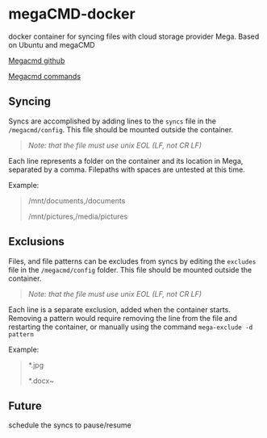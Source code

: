 # megaCMD-docker
docker container for syncing files with cloud storage provider Mega. Based on Ubuntu and megaCMD

[Megacmd github](https://github.com/meganz/MEGAcmd)

[Megacmd commands](https://github.com/meganz/MEGAcmd/blob/master/UserGuide.md)



## Syncing
Syncs are accomplished by adding lines to the ```syncs``` file in the `/megacmd/config`. This file should be mounted outside the container. 

>*Note: that the file must use unix EOL (LF, not CR LF)*

Each line represents a folder on the container and its location in Mega, separated by a comma. Filepaths with spaces are untested at this time. 

Example:
> /mnt/documents,/documents
> 
> /mnt/pictures,/media/pictures

## Exclusions
Files, and file patterns can be excludes from syncs by editing the ```excludes``` file in the ```/megacmd/config``` folder. This file should be mounted outside the container. 
>*Note: that the file must use unix EOL (LF, not CR LF)*


Each line is a separate exclusion, added when the container starts. Removing a pattern would require removing the line from the file and restarting the container, or manually using the command `mega-exclude -d pattern`

Example:
> *.jpg
> 
> *.docx~


## Future 
schedule the syncs to pause/resume

